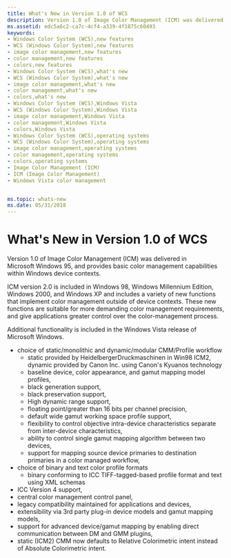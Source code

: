 ```yaml
---
title: What's New in Version 1.0 of WCS
description: Version 1.0 of Image Color Management (ICM) was delivered in Microsoft \ 160;Windows \ 160;95, and provides basic color management capabilities within Windows device contexts.
ms.assetid: edc5a6c2-ca7c-4cf4-a339-4f1875c60493
keywords:
- Windows Color System (WCS),new features
- WCS (Windows Color System),new features
- image color management,new features
- color management,new features
- colors,new features
- Windows Color System (WCS),what's new
- WCS (Windows Color System),what's new
- image color management,what's new
- color management,what's new
- colors,what's new
- Windows Color System (WCS),Windows Vista
- WCS (Windows Color System),Windows Vista
- image color management,Windows Vista
- color management,Windows Vista
- colors,Windows Vista
- Windows Color System (WCS),operating systems
- WCS (Windows Color System),operating systems
- image color management,operating systems
- color management,operating systems
- colors,operating systems
- Image Color Management (ICM)
- ICM (Image Color Management)
- Windows Vista color management


ms.topic: whats-new
ms.date: 05/31/2018
---
```


# What's New in Version 1.0 of WCS

Version 1.0 of Image Color Management (ICM) was delivered in Microsoft Windows 95, and provides basic color management capabilities within Windows device contexts.

ICM version 2.0 is included in Windows 98, Windows Millennium Edition, Windows 2000, and Windows XP and includes a variety of new functions that implement color management outside of device contexts. These new functions are suitable for more demanding color management requirements, and give applications greater control over the color-management process.

Additional functionality is included in the Windows Vista release of Microsoft Windows.

-   choice of static/monolithic and dynamic/modular CMM/Profile workflow
    -   static provided by HeidelbergerDruckmaschinen in Win98 ICM2, dynamic provided by Canon Inc. using Canon's Kyuanos technology
    -   baseline device, color appearance, and gamut mapping model profiles,
    -   black generation support,
    -   black preservation support,
    -   High dynamic range support,
    -   floating point/greater than 16 bits per channel precision,
    -   default wide gamut working space profile support,
    -   flexibility to control objective intra-device characteristics separate from inter-device characteristics,
    -   ability to control single gamut mapping algorithm between two devices,
    -   support for mapping source device primaries to destination primaries in a color managed workflow,
-   choice of binary and text color profile formats
    -   binary conforming to ICC TIFF-tagged-based profile format and text using XML schemas
-   ICC Version 4 support,
-   central color management control panel,
-   legacy compatibility maintained for applications and devices,
-   extensibility via 3rd party plug-in device models and gamut mapping models,
-   support for advanced device/gamut mapping by enabling direct communication between DM and GMM plugins,
-   static (ICM2) CMM now defaults to Relative Colorimetric intent instead of Absolute Colorimetric intent.

 

 




